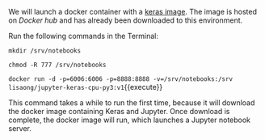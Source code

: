 We will launch a docker container with a [keras image](https://hub.docker.com/r/lisaong/jupyter-keras-cpu-py3/). The image is hosted on *Docker hub* and has already been downloaded to this environment.

Run the following commands in the Terminal:

`mkdir /srv/notebooks`

`chmod -R 777 /srv/notebooks`

`docker run -d -p=6006:6006 -p=8888:8888 -v=/srv/notebooks:/srv lisaong/jupyter-keras-cpu-py3:v1`{{execute}}

This command takes a while to run the first time, because it will download the docker image containing Keras and Jupyter. Once download is complete, the docker image will run, which launches a Jupyter notebook server.